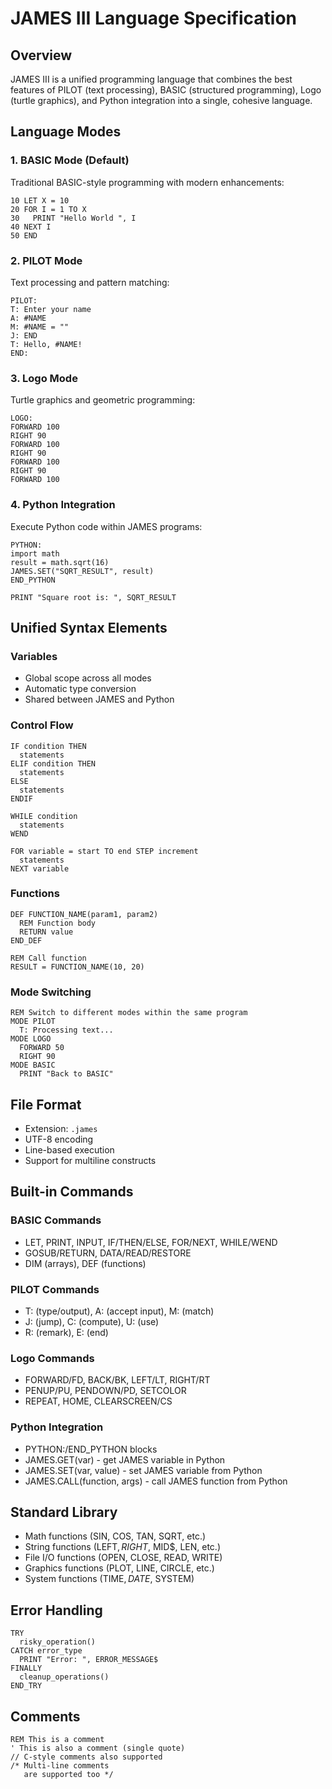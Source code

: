 # JAMES III Language Specification

## Overview
JAMES III is a unified programming language that combines the best features of PILOT (text processing), BASIC (structured programming), Logo (turtle graphics), and Python integration into a single, cohesive language.

## Language Modes

### 1. BASIC Mode (Default)
Traditional BASIC-style programming with modern enhancements:
```james
10 LET X = 10
20 FOR I = 1 TO X
30   PRINT "Hello World ", I
40 NEXT I
50 END
```

### 2. PILOT Mode
Text processing and pattern matching:
```james
PILOT:
T: Enter your name
A: #NAME
M: #NAME = ""
J: END
T: Hello, #NAME!
END:
```

### 3. Logo Mode
Turtle graphics and geometric programming:
```james
LOGO:
FORWARD 100
RIGHT 90
FORWARD 100
RIGHT 90
FORWARD 100
RIGHT 90
FORWARD 100
```

### 4. Python Integration
Execute Python code within JAMES programs:
```james
PYTHON:
import math
result = math.sqrt(16)
JAMES.SET("SQRT_RESULT", result)
END_PYTHON

PRINT "Square root is: ", SQRT_RESULT
```

## Unified Syntax Elements

### Variables
- Global scope across all modes
- Automatic type conversion
- Shared between JAMES and Python

### Control Flow
```james
IF condition THEN
  statements
ELIF condition THEN
  statements
ELSE
  statements
ENDIF

WHILE condition
  statements
WEND

FOR variable = start TO end STEP increment
  statements
NEXT variable
```

### Functions
```james
DEF FUNCTION_NAME(param1, param2)
  REM Function body
  RETURN value
END_DEF

REM Call function
RESULT = FUNCTION_NAME(10, 20)
```

### Mode Switching
```james
REM Switch to different modes within the same program
MODE PILOT
  T: Processing text...
MODE LOGO
  FORWARD 50
  RIGHT 90
MODE BASIC
  PRINT "Back to BASIC"
```

## File Format
- Extension: `.james`
- UTF-8 encoding
- Line-based execution
- Support for multiline constructs

## Built-in Commands

### BASIC Commands
- LET, PRINT, INPUT, IF/THEN/ELSE, FOR/NEXT, WHILE/WEND
- GOSUB/RETURN, DATA/READ/RESTORE
- DIM (arrays), DEF (functions)

### PILOT Commands
- T: (type/output), A: (accept input), M: (match)
- J: (jump), C: (compute), U: (use)
- R: (remark), E: (end)

### Logo Commands
- FORWARD/FD, BACK/BK, LEFT/LT, RIGHT/RT
- PENUP/PU, PENDOWN/PD, SETCOLOR
- REPEAT, HOME, CLEARSCREEN/CS

### Python Integration
- PYTHON:/END_PYTHON blocks
- JAMES.GET(var) - get JAMES variable in Python
- JAMES.SET(var, value) - set JAMES variable from Python
- JAMES.CALL(function, args) - call JAMES function from Python

## Standard Library
- Math functions (SIN, COS, TAN, SQRT, etc.)
- String functions (LEFT$, RIGHT$, MID$, LEN, etc.)
- File I/O functions (OPEN, CLOSE, READ, WRITE)
- Graphics functions (PLOT, LINE, CIRCLE, etc.)
- System functions (TIME$, DATE$, SYSTEM)

## Error Handling
```james
TRY
  risky_operation()
CATCH error_type
  PRINT "Error: ", ERROR_MESSAGE$
FINALLY
  cleanup_operations()
END_TRY
```

## Comments
```james
REM This is a comment
' This is also a comment (single quote)
// C-style comments also supported
/* Multi-line comments
   are supported too */
```
